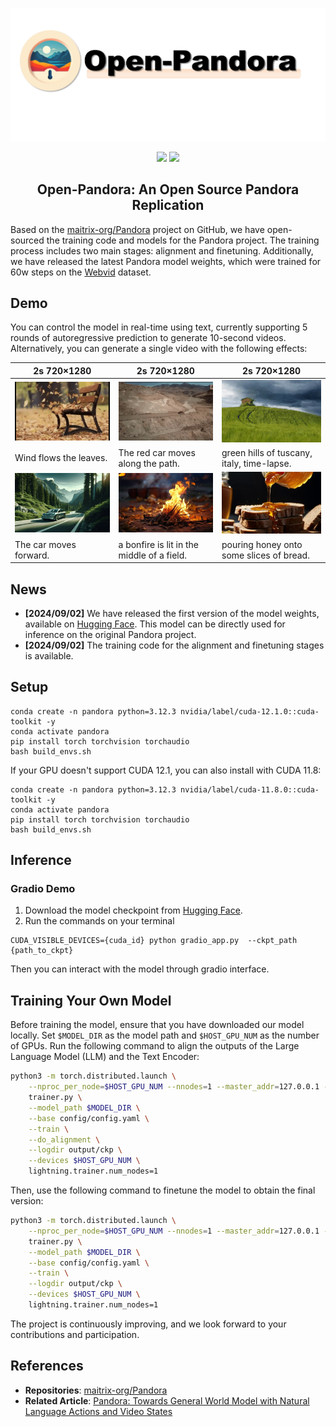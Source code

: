 <p align="center">
    <img src="./assets/logo.png" width="512"/>
</p>
<div align="center">
    <a href="https://github.com/OpenSparseLLMs/Open-Pandora"><img src="https://img.shields.io/github/stars/OpenSparseLLMs/Open-Pandora?style=social"></a>
    <a href="https://huggingface.co/Tuyabei/Open-Pandora"><img src="https://img.shields.io/badge/%F0%9F%A4%97%20Hugging%20Face-Gradio Demo-blue"></a>
</div>

<h2 align="center"> Open-Pandora: An Open Source Pandora Replication</h2>


Based on the [maitrix-org/Pandora](https://github.com/maitrix-org/Pandora) project on GitHub, we have open-sourced the training code and models for the Pandora project. The training process includes two main stages: alignment and finetuning. Additionally, we have released the latest Pandora model weights, which were trained for 60w steps on the [Webvid](https://huggingface.co/datasets/TempoFunk/webvid-10M) dataset.



## Demo
You can control the model in real-time using text, currently supporting 5 rounds of autoregressive prediction to generate 10-second videos. Alternatively, you can generate a single video with the following effects:


| **2s 720×1280**                                                                                                                                      | **2s 720×1280**                                                                                                                                      | **2s 720×1280**                                                                                                                                      |
| ---------------------------------------------------------------------------------------------------------------------------------------------------- | ---------------------------------------------------------------------------------------------------------------------------------------------------- | ---------------------------------------------------------------------------------------------------------------------------------------------------- |
| [<img src="assets/examples/leaf.gif" width="">]() | [<img src="assets/examples/red_car.gif" width="">]() | [<img src="assets/examples/landspace.gif" width="">]() |
| Wind flows the leaves. | The red car moves along the path.  | green hills of tuscany, italy, time-lapse. |
| [<img src="assets/examples/car.gif" width="">]() | [<img src="assets/examples/fire.gif" width="">]() | [<img src="assets/examples/pour_honey.gif" width="">]() |
| The car moves forward. | a bonfire is lit in the middle of a field. | pouring honey onto some slices of bread. |


## News
- __[2024/09/02]__ We have released the first version of the model weights, available on [Hugging Face](https://huggingface.co/Tuyabei/Open-Pandora). This model can be directly used for inference on the original Pandora project.
- __[2024/09/02]__ The training code for the alignment and finetuning stages is available.

## Setup
```shell
conda create -n pandora python=3.12.3 nvidia/label/cuda-12.1.0::cuda-toolkit -y
conda activate pandora
pip install torch torchvision torchaudio
bash build_envs.sh  
```
If your GPU doesn't support CUDA 12.1, you can also install with CUDA 11.8:
```shell
conda create -n pandora python=3.12.3 nvidia/label/cuda-11.8.0::cuda-toolkit -y 
conda activate pandora
pip install torch torchvision torchaudio
bash build_envs.sh  
```

## Inference
### Gradio Demo
1. Download the model checkpoint from [Hugging Face](https://huggingface.co/Tuyabei/Open-Pandora).
2. Run the commands on your terminal
```shell
CUDA_VISIBLE_DEVICES={cuda_id} python gradio_app.py  --ckpt_path {path_to_ckpt}
```

Then you can interact with the model through gradio interface.

## Training Your Own Model

Before training the model, ensure that you have downloaded our model locally. Set `$MODEL_DIR` as the model path and `$HOST_GPU_NUM` as the number of GPUs. Run the following command to align the outputs of the Large Language Model (LLM) and the Text Encoder:

```bash
python3 -m torch.distributed.launch \
    --nproc_per_node=$HOST_GPU_NUM --nnodes=1 --master_addr=127.0.0.1 --master_port=10042 --node_rank=0 \
    trainer.py \
    --model_path $MODEL_DIR \
    --base config/config.yaml \
    --train \
    --do_alignment \
    --logdir output/ckp \
    --devices $HOST_GPU_NUM \
    lightning.trainer.num_nodes=1
```

Then, use the following command to finetune the model to obtain the final version:

```bash
python3 -m torch.distributed.launch \
    --nproc_per_node=$HOST_GPU_NUM --nnodes=1 --master_addr=127.0.0.1 --master_port=10042 --node_rank=0 \
    trainer.py \
    --model_path $MODEL_DIR \
    --base config/config.yaml \
    --train \
    --logdir output/ckp \
    --devices $HOST_GPU_NUM \
    lightning.trainer.num_nodes=1
```

The project is continuously improving, and we look forward to your contributions and participation.


## References

- **Repositories**: [maitrix-org/Pandora](https://github.com/maitrix-org/Pandora) 
- **Related Article**: [Pandora: Towards General World Model with Natural Language Actions and Video States](https://world-model.maitrix.org/assets/pandora.pdf) 
